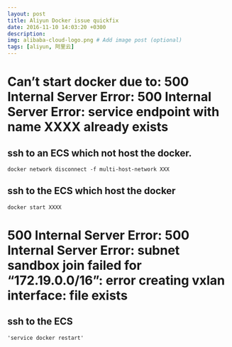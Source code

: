 ```yaml
---
layout: post
title: Aliyun Docker issue quickfix
date: 2016-11-10 14:03:20 +0300
description: 
img: alibaba-cloud-logo.png # Add image post (optional)
tags: [aliyun, 阿里云]
---
```


# Can’t start docker due to: 500 Internal Server Error: 500 Internal Server Error: service endpoint with name XXXX already exists

## ssh to an ECS which not host the docker.
```shell
docker network disconnect -f multi-host-network XXX
```

## ssh to the ECS which host the docker
```shell
docker start XXXX 
```

# 500 Internal Server Error: 500 Internal Server Error: subnet sandbox join failed for “172.19.0.0/16”: error creating vxlan interface: file exists

## ssh to the ECS
```shell
'service docker restart'
```
